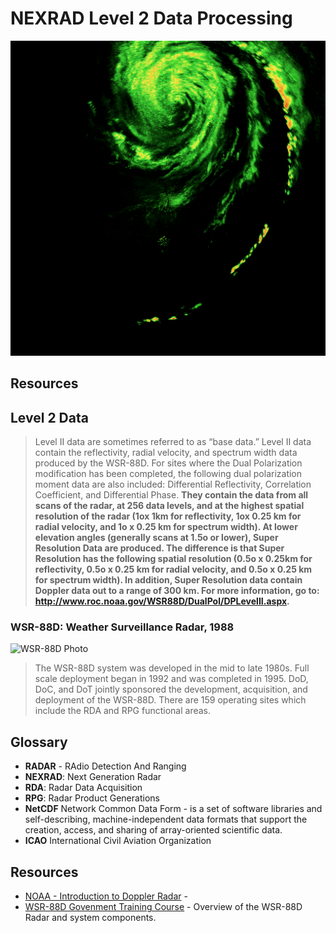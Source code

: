 # NEXRAD Level 2 Data Processing



![Hurricane Harvey after landfall](ref.png)

## Resources

## Level 2 Data

> Level II data are sometimes referred to as “base data.” Level II data contain the reflectivity, radial velocity, and spectrum width data produced by the WSR-88D. For sites where the Dual Polarization modification has been completed, the following dual polarization moment data are also included: Differential Reflectivity, Correlation Coefficient, and Differential Phase. **They contain the data from all scans of the radar, at 256 data levels, and at the highest spatial resolution of the radar (1ox 1km for reflectivity, 1ox 0.25 km for radial velocity, and 1o x 0.25 km for spectrum width). At lower elevation angles (generally scans at 1.5o or lower), Super Resolution Data are produced. The difference is that Super Resolution has the following spatial resolution (0.5o x 0.25km for reflectivity, 0.5o x 0.25 km for radial velocity, and 0.5o x 0.25 km for spectrum width). In addition, Super Resolution data contain Doppler data out to a range of 300 km. For more information, go to: http://www.roc.noaa.gov/WSR88D/DualPol/DPLevelII.aspx.**

### WSR-88D: Weather Surveillance Radar, 1988

![WSR-88D Photo](http://training.weather.gov/wdtd/courses/rac/intro/graphics/radar.jpg)

> The WSR-88D system was developed in the mid to late 1980s. Full scale deployment began in 1992 and was completed in 1995. DoD, DoC, and DoT jointly sponsored the development, acquisition, and deployment of the WSR-88D. There are 159 operating sites which include the RDA and RPG functional areas.

## Glossary

- **RADAR** - RAdio Detection And Ranging
- **NEXRAD**: Next Generation Radar
- **RDA**: Radar Data Acquisition
- **RPG**: Radar Product Generations
- **NetCDF** Network Common Data Form - is a set of software libraries and self-describing, machine-independent data formats that support the creation, access, and sharing of array-oriented scientific data.
- **ICAO** International Civil Aviation Organization

## Resources
- [NOAA - Introduction to Doppler Radar](http://www.srh.noaa.gov/jetstream/doppler/doppler_intro.html) -
- [WSR-88D Govenment Training Course](http://training.weather.gov/wdtd/courses/rac/intro/rda/index.html) - Overview of the WSR-88D Radar and system components.